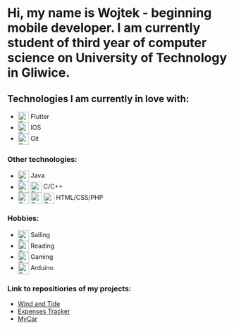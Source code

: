 # Hi, my name is Wojtek - beginning mobile developer. I am currently student of third year of computer science on University of Technology in Gliwice.

## Technologies I am currently in love with:<br>
  - <img align="center" alt="flutterIcon" height="25px" width="25px" src="https://cdn.icon-icons.com/icons2/2107/PNG/512/file_type_flutter_icon_130599.png" /> Flutter
  - <img align="center" alt="flutterIcon" height="25px" width="25px" src="https://cdn.icon-icons.com/icons2/512/PNG/512/os-ios-dark_icon-icons.com_50845.png"/> IOS
  - <img align="center" alt="flutterIcon" height="25px" width="25px" src="https://cdn.icon-icons.com/icons2/512/PNG/512/vc-git_icon-icons.com_50729.png"/> Git
  
  
### Other technologies:
  - <img align="center" alt="flutterIcon" height="25px" width="25px" src="https://cdn.icon-icons.com/icons2/2415/PNG/512/java_original_logo_icon_146458.png"/> Java
  - <img align="center" alt="flutterIcon" height="25px" width="25px" src="https://cdn.icon-icons.com/icons2/2415/PNG/512/c_original_logo_icon_146611.png"/> <img align="center" alt="flutterIcon" height="25px" width="25px" src="https://cdn.icon-icons.com/icons2/2148/PNG/512/c_icon_132529.png"/> C/C++
  - <img align="center" alt="flutterIcon" height="25px" width="25px" src="https://cdn.icon-icons.com/icons2/2107/PNG/512/file_type_html_icon_130541.png"/>  <img align="center" alt="flutterIcon" height="25px" width="25px" src="https://cdn.icon-icons.com/icons2/2107/PNG/512/file_type_css_icon_130661.png"/> <img align="center" alt="flutterIcon" height="25px" width="25px" src="https://cdn.icon-icons.com/icons2/2108/PNG/512/php_icon_130857.png"/> HTML/CSS/PHP
  
### Hobbies:
  - <img align="center" alt="flutterIcon" height="25px" width="25px" src="https://cdn.icon-icons.com/icons2/706/PNG/512/sailing-boat_icon-icons.com_61838.png"/> Sailing
  - <img align="center" alt="flutterIcon" height="25px" width="25px" src="https://cdn.icon-icons.com/icons2/37/PNG/512/literature_thebook_3708.png"/> Reading
  - <img align="center" alt="flutterIcon" height="25px" width="25px" src="https://cdn.icon-icons.com/icons2/167/PNG/512/xbox_23169.png"/> Gaming
  - <img align="center" alt="flutterIcon" height="25px" width="25px" src="https://cdn.icon-icons.com/icons2/159/PNG/256/arduino_22429.png"/> Arduino
  
### Link to repositiories of my projects:
  - [Wind and Tide](https://github.com/libsonn/Wind-and-Tide)
  - [Expenses Tracker](https://github.com/libsonn/ExpensesTracker)
  - [MyCar](https://github.com/libsonn/MyCarRep)
